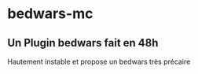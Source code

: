 # bedwars-mc
## Un Plugin bedwars fait en 48h
Hautement instable et propose un bedwars très précaire
